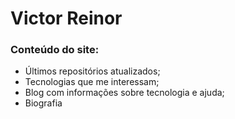 # Victor Reinor

### Conteúdo do site:
- Últimos repositórios atualizados;
- Tecnologias que me interessam;
- Blog com informações sobre tecnologia e ajuda;
- Biografia
